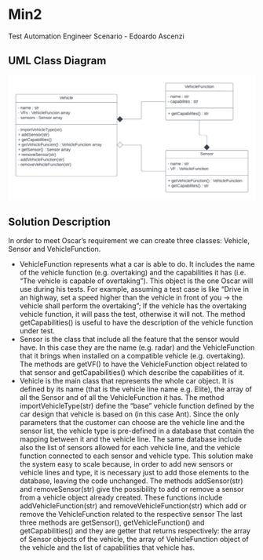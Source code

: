 # Min2
Test Automation Engineer Scenario - Edoardo Ascenzi

## UML Class Diagram
![alt text](https://github.com/edoardoascenzi/Min2/blob/fce0189d4da82919e7554ee48861bab6f775ef75/doc/UML%20Class%20Diagram.png)

## Solution Description
In order to meet Oscar’s requirement we can create three classes: Vehicle, Sensor and VehicleFunction.

*	VehicleFunction represents what a car is able to do. It includes the name of the vehicle function (e.g. overtaking) and the capabilities it has (i.e. “The vehicle is capable of overtaking”). This object is the one Oscar will use during his tests. For example, assuming a test case is like “Drive in an highway, set a speed higher than the vehicle in front of you -> the vehicle shall perform the overtaking”; If the vehicle has the overtaking vehicle function, it will pass the test, otherwise it will not. 
The method getCapabilities() is useful to have the description of the vehicle function under test.
*	Sensor is the class that include all the feature that the sensor would have. In this case they are the name (e.g. radar) and the VehicleFunction that it brings when installed on a compatible vehicle (e.g. overtaking). 
The methods are getVF() to have the VehicleFunction object related to that sensor and getCapabilities() which describe the capabilities of it.
*	Vehicle is the main class that represents the whole car object. It is defined by its name (that is the vehicle line name e.g. Elite), the array of all the Sensor and of all the VehicleFunction it has.
The method importVehicleType(str) define the “base” vehicle function defined by the car design that vehicle is based on (in this case Ant). Since the only parameters that the customer can choose are the vehicle line and the sensor list, the vehicle type is pre-defined in a database that contain the mapping between it and the vehicle line. The same database include also the list of sensors allowed for each vehicle line, and the vehicle function connected to each sensor and vehicle type. This solution make the system easy to scale because, in order to add new sensors or vehicle lines and type, it is necessary just to add those elements to the database, leaving the code unchanged.
The methods addSensor(str) and removeSensor(str) give the possibility to add or remove a sensor from a vehicle object already created. These functions include addVehicleFunction(str) and removeVehicleFunction(str) which add or remove the VehicleFunction related to the respective sensor
The last three methods are getSensor(), getVehicleFunction() and getCapabilities() and they are getter that returns respectively: the array of Sensor objects of the vehicle, the array of VehicleFunction object of the vehicle and the list of capabilities that vehicle has.
